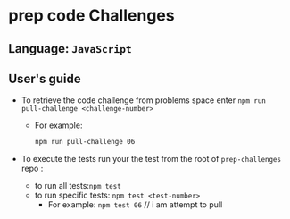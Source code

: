 # prep code Challenges

## Language: `JavaScript`

## User's guide

- To retrieve the code challenge from problems space enter `npm run pull-challenge <challenge-number>`

  - For example:

    ```bash
    npm run pull-challenge 06
    ```

- To execute the tests run your the test from the root of `prep-challenges` repo :

  - to run all tests:`npm test`
  - to run specific tests: `npm test <test-number>`
    - For example: `npm test 06`
// i am attempt to pull 